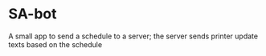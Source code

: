 # SA-bot
A small app to send a schedule to a server; the server sends printer update texts based on the schedule
